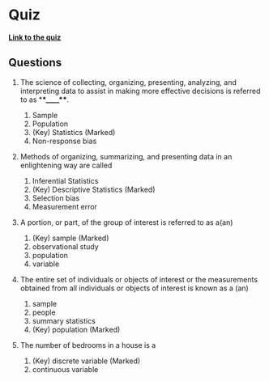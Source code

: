 # Quiz

[**Link to the quiz**](https://intranet.wiut.uz/Questionnaire/AnswerQuestionnaire?ID=531&moduleID=556&way=lm)

## Questions

1. The science of collecting, organizing, presenting, analyzing, and interpreting data to assist in making more effective decisions is referred to as \***\*\_\_\_\_\*\***.

   1. Sample
   2. Population
   3. (Key) Statistics (Marked)
   4. Non-response bias

2. Methods of organizing, summarizing, and presenting data in an enlightening way are called

   1. Inferential Statistics
   2. (Key) Descriptive Statistics (Marked)
   3. Selection bias
   4. Measurement error

3. A portion, or part, of the group of interest is referred to as a(an)

   1. (Key) sample (Marked)
   2. observational study
   3. population
   4. variable

4. The entire set of individuals or objects of interest or the measurements obtained from all individuals or objects of interest is known as a (an)

   1. sample
   2. people
   3. summary statistics
   4. (Key) population (Marked)

5. The number of bedrooms in a house is a

   1. (Key) discrete variable (Marked)
   2. continuous variable

